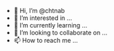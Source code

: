 - 👋 Hi, I’m @chtnab
- 👀 I’m interested in ...
- 🌱 I’m currently learning ...
- 💞️ I’m looking to collaborate on ...
- 📫 How to reach me ...

<!---
chtnab/chtnab is a ✨ special ✨ repository because its `README.md` (this file) appears on your GitHub profile.
You can click the Preview link to take a look at your changes.
--->
